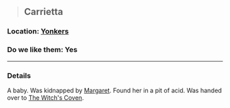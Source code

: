 >## Carrietta

### Location: [Yonkers](../../Locations/Yonkers.md)

### Do we like them: Yes

***

### Details
A baby. Was kidnapped by [Margaret](Margaret.md). Found her in a pit of acid. Was handed over to [The Witch's Coven](../../Organizations/Witch's%20Coven.md). 